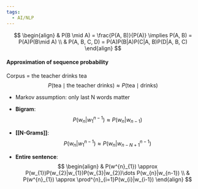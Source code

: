 ```yaml
---
tags:
  - AI/NLP
---
```


$$
\begin{align}
& P(B \mid A) = \frac{P(A, B)}{P(A)} \implies P(A, B) = P(A)P(B\mid A)  \\
& P(A, B, C, D) = P(A)P(B|A)P(C|A, B)P(D|A, B, C)
\end{align}
$$


#### Approximation of sequence probability
Corpus = the teacher drinks tea
$$
P(\text{tea}\mid \text{the teacher drinks}) \approx P(\text{tea} \mid \text{drinks})
$$

- Markov assumption: only last N words matter

- __Bigram__: $$P(w_{n}|w^{n-1}_{1}) \approx P(w_{n}|w_{n-1})$$
- __[[N-Grams]]__: $$P(w_{n}|w^{n-1}_{1}) \approx P(w_{n}| w^{n-1}_{n-N+1})$$ 
- __Entire sentence__:$$
\begin{align}
& P(w^{n}_{1}) \approx P(w_{1})P(w_{2}|w_{1})P(w_{3}|w_{2})\dots P(w_{n}|w_{n-1}) \\
& P(w^{n}_{1}) \approx \prod^{n}_{i=1}P(w_{i}|w_{i-1})
\end{align}
$$

